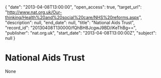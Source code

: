 {
  "date": "2013-04-08T13:00:00", 
  "open_access": true, 
  "target_url": "http://www.nat.org.uk/Our-thinking/Health%20and%20social%20care/NHS%20reforms.aspx", 
  "description": null, 
  "end_date": null, 
  "title": "National Aids Trust", 
  "record_id": "20130408T130000/fQhBH8JcgwJ9BD/iKeThBg==", 
  "publisher": "nat.org.uk", 
  "start_date": "2013-04-08T13:00:00Z", 
  "subject": null
}

# National Aids Trust

None